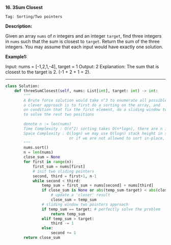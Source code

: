 **16. 3Sum Closest**

```Tag: Sorting/Two pointers```

**Description:**

Given an array ```nums``` of *n* integers and an integer ```target```, find three integers in ```nums``` such that the sum is closest to ```target```. Return the sum of the three integers. You may assume that each input would have exactly one solution.

**Example1:**

Input: nums = [-1,2,1,-4], target = 1
Output: 2
Explanation: The sum that is closest to the target is 2. (-1 + 2 + 1 = 2).

-----------

```python
class Solution:
    def threeSumClosest(self, nums: List[int], target: int) -> int:
        """
        A Brute force solution would take n^3 to enumerate all possible combination
        a clever approach is to first do a sorting on the array, and
        on condition that fix the first element, do a sliding window two pointers approach
        to solve the rest two positions
        
        denote n := len(nums)
        Time Complexity : O(n^2) sorting takes O(n*logn), there are n iteration of each sliding window takes O(n), yields O(n^2)
        Space Complexity : O(logn) we may use O(logn) stack height in sorting, 
                            or if we are not allowed to sort in-place, we might need O(n) for extra storage
        """
        nums.sort()
        n = len(nums)
        close_sum = None
        for first in range(n):
            first_sum = nums[first]
            # init two sliding pointers
            second, third = first+1, n-1
            while second < third:
                temp_sum = first_sum + nums[second] + nums[third]
                if close_sum is None or abs(temp_sum-target) < abs(close_sum-target):
                    # update a 'closer' result
                    close_sum = temp_sum
                # sliding window two pointers approach
                if temp_sum == target: # perfectly solve the problem
                    return temp_sum
                elif temp_sum > target:
                    third -= 1
                else:
                    second += 1
        return close_sum    
```
